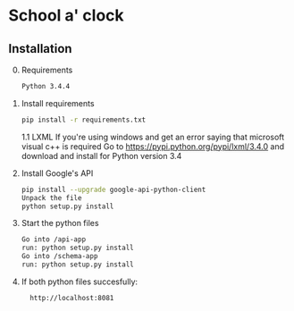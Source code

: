 # School a' clock

## Installation


0. Requirements
    ```bash
    Python 3.4.4
    ```

1. Install requirements

    ```bash
    pip install -r requirements.txt
    ```
    1.1 LXML
    If you're using windows and get an error saying that microsoft visual c++ is required
    Go to https://pypi.python.org/pypi/lxml/3.4.0 and download and install for Python version 3.4

2. Install Google's API

    ```bash
    pip install --upgrade google-api-python-client
    Unpack the file
    python setup.py install
    ```

3. Start the python files

    ```bash
    Go into /api-app
    run: python setup.py install
    Go into /schema-app
    run: python setup.py install
    ```

4. If both python files succesfully:

    ```bash
      http://localhost:8081
    ```
